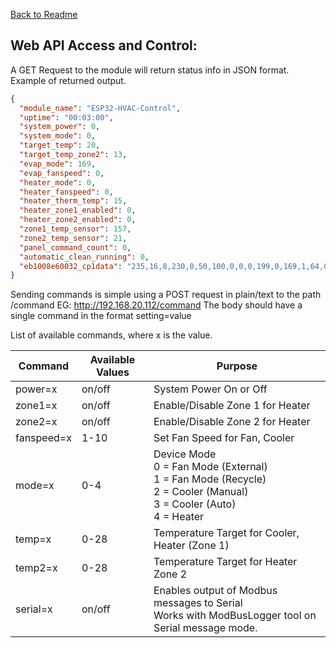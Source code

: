 [Back to Readme](../README.md)


## Web API Access and Control:

A GET Request to the module will return status info in JSON format.
Example of returned output.
```json
{
  "module_name": "ESP32-HVAC-Control",
  "uptime": "00:03:00",
  "system_power": 0,
  "system_mode": 0,
  "target_temp": 20,
  "target_temp_zone2": 13,
  "evap_mode": 169,
  "evap_fanspeed": 0,
  "heater_mode": 0,
  "heater_fanspeed": 0,
  "heater_therm_temp": 15,
  "heater_zone1_enabled": 0,
  "heater_zone2_enabled": 0,
  "zone1_temp_sensor": 157,
  "zone2_temp_sensor": 21,
  "panel_command_count": 0,
  "automatic_clean_running": 0,
  "eb1008e60032_cp1data": "235,16,8,230,0,50,100,0,0,0,199,0,169,1,64,0,60,0,0,0,0,0,2,0,2,0,15,0,52,5,241,20,126,0,0,0,0,0,0,0,0,12,0,0,20,0,15,2,205,1,116,0,0,0,0,0,0,0,0,0,0,4,4,4,4,4,4,0,4,0,0,0,80,0,80,0,0,0,0,0,0,0,0,0,0,0,0,157,20,21,13,0,0,0,0,0,0,0,0,0,0,0,0,0,0,0,0,146,43"
}
```

Sending commands is simple using a POST request in plain/text to the path /command EG: http://192.168.20.112/command
The body should have a single command in the format setting=value

List of available commands, where x is the value.

| Command       | Available Values       | Purpose       |
|-----------------|----------------|----------------|
| power=x| on/off| System Power On or Off|
| zone1=x| on/off | Enable/Disable Zone 1 for Heater|
| zone2=x| on/off | Enable/Disable Zone 2 for Heater|
| fanspeed=x| 1-10 | Set Fan Speed for Fan, Cooler|
| mode=x| 0-4| Device Mode<br>0 = Fan Mode (External)<br>1 = Fan Mode (Recycle)<br>2 = Cooler (Manual)<br>3 = Cooler (Auto)<br>4 = Heater|
| temp=x| 0-28| Temperature Target for Cooler, Heater (Zone 1)
| temp2=x| 0-28| Temperature Target for Heater Zone 2|
| serial=x| on/off| Enables output of Modbus messages to Serial<br>Works with ModBusLogger tool on Serial message mode.|

